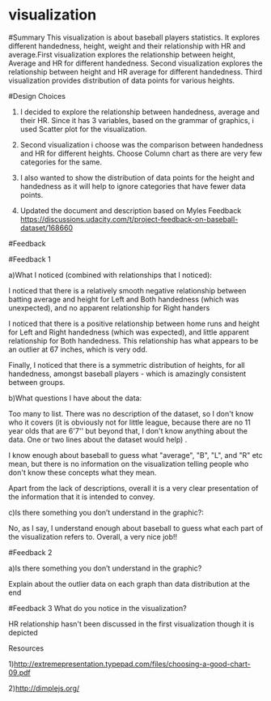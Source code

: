 # visualization
#Summary
This visualization is about baseball players statistics. It explores different handedness, height, weight and their relationship with HR and average.First visualization explores the relationship between height, Average and HR for different handedness. Second visualization explores the relationship between height and HR average for different handedness. Third visualization provides distribution of data points for various heights.

#Design Choices

1) I decided to explore the relationship between handedness, average and their HR. Since it has 3 variables, based on the grammar of graphics, i used Scatter plot for the visualization.

2)  Second visualization i choose was the comparison between handedness and HR for different heights. Choose Column chart as there are very few categories for the same.

3) I also wanted to show the distribution of data points for the height and handedness as it will help to ignore categories that have fewer data points.

4) Updated the document and description based on Myles Feedback
https://discussions.udacity.com/t/project-feedback-on-baseball-dataset/168660

#Feedback

#Feedback 1

a)What I noticed (combined with relationships that I noticed):

I noticed that there is a relatively smooth negative relationship between batting average and height for Left and Both handedness (which was unexpected), and no apparent relationship for Right handers

I noticed that there is a positive relationship between home runs and height for Left and Right handedness (which was expected), and little apparent relationship for Both handedness. This relationship has what appears to be an outlier at 67 inches, which is very odd.

Finally, I noticed that there is a symmetric distribution of heights, for all handedness, amongst baseball players - which is amazingly consistent between groups.


b)What questions I have about the data:

Too many to list. There was no description of the dataset, so I don't know who it covers (it is obviously not for little league, because there are no 11 year olds that are 6'7'' but beyond that, I don't know anything about the data. One or two lines about the dataset would help) .

I know enough about baseball to guess what "average", "B", "L", and "R" etc mean, but there is no information on the visualization telling people who don't know these concepts what they mean.

Apart from the lack of descriptions, overall it is a very clear presentation of the information that it is intended to convey.

c)Is there something you don’t understand in the graphic?:

No, as I say, I understand enough about baseball to guess what each part of the visualization refers to.
Overall, a very nice job!!

#Feedback 2

a)Is there something you don’t understand in the graphic?

Explain about the outlier data on each graph than data distribution at the end


#Feedback 3
What do you notice in the visualization?

HR relationship hasn't been discussed in the first visualization though it is depicted



Resources

1)http://extremepresentation.typepad.com/files/choosing-a-good-chart-09.pdf

2)http://dimplejs.org/
